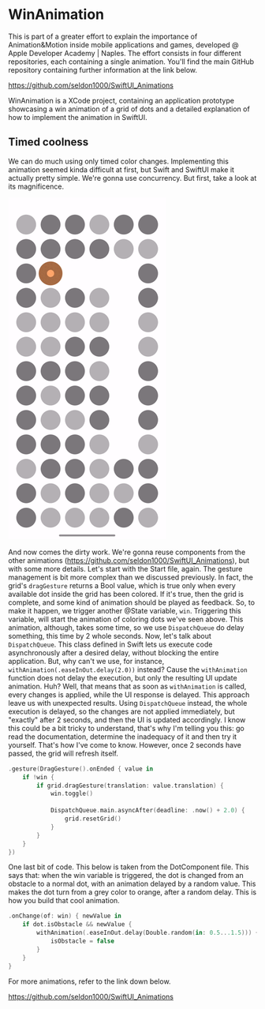 # WinAnimation

This is part of a greater effort to explain the importance of Animation&Motion inside mobile applications and games, developed @ Apple Developer Academy | Naples. The effort consists in four different repositories, each containing a single animation. You'll find the main GitHub repository containing further information at the link below.

https://github.com/seldon1000/SwiftUI_Animations

WinAnimation is a XCode project, containing an application prototype showcasing a win animation of a grid of dots and a detailed explanation of how to implement the animation in SwiftUI.

## Timed coolness

We can do much using only timed color changes. Implementing this animation seemed kinda difficult at first, but Swift and SwiftUI make it actually pretty simple. We're gonna use concurrency. But first, take a look at its magnificence.

![Alt Text](https://github.com/seldon1000/WinAnimation/blob/main/win.gif)

And now comes the dirty work. We're gonna reuse components from the other animations (https://github.com/seldon1000/SwiftUI_Animations), but with some more details. Let's start with the Start file, again. The gesture management is bit more complex than we discussed previously. In fact, the grid's ```dragGesture``` returns a Bool value, which is true only when every available dot inside the grid has been colored. If it's true, then the grid is complete, and some kind of animation should be played as feedback. So, to make it happen, we trigger another @State variable, ```win```. Triggering this variable, will start the animation of coloring dots we've seen above. This animation, although, takes some time, so we use ```DispatchQueue``` do delay something, this time by 2 whole seconds. Now, let's talk about ```DispatchQueue```. This class defined in Swift lets us execute code asynchronously after a desired delay, without blocking the entire application. But, why can't we use, for instance, ```withAnimation(.easeInOut.delay(2.0))``` instead? Cause the ```withAnimation``` function does not delay the execution, but only the resulting UI update animation. Huh? Well, that means that as soon as ```withAnimation``` is called, every changes is applied, while the UI response is delayed. This approach leave us with unexpected results. Using ```DispatchQueue``` instead, the whole execution is delayed, so the changes are not applied immediately, but "exactly" after 2 seconds, and then the UI is updated accordingly. I know this could be a bit tricky to understand, that's why I'm telling you this: go read the documentation, determine the inadequacy of it and then try it yourself. That's how I've come to know. However, once 2 seconds have passed, the grid will refresh itself.

```swift
.gesture(DragGesture().onEnded { value in
    if !win {
        if grid.dragGesture(translation: value.translation) {
            win.toggle()
                        
            DispatchQueue.main.asyncAfter(deadline: .now() + 2.0) {
                grid.resetGrid()
            }
        }
    }
})
```

One last bit of code. This below is taken from the DotComponent file. This says that: when the win variable is triggered, the dot is changed from an obstacle to a normal dot, with an animation delayed by a random value. This makes the dot turn from a grey color to orange, after a random delay. This is how you build that cool animation.

```swift
.onChange(of: win) { newValue in
    if dot.isObstacle && newValue {
        withAnimation(.easeInOut.delay(Double.random(in: 0.5...1.5))) {
            isObstacle = false
        }
    }
}
```

For more animations, refer to the link down below.

https://github.com/seldon1000/SwiftUI_Animations
